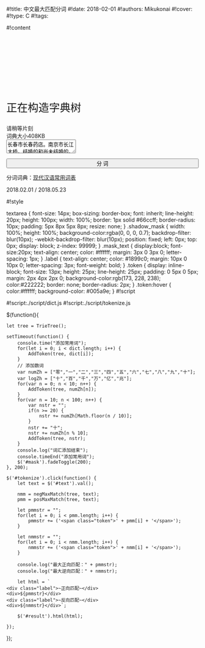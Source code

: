 
#!title:    中文最大匹配分词
#!date:     2018-02-01
#!authors:  Mikukonai
#!cover:    
#!type:     C
#!tags:     

#!content

<div id="mask" class="shadow_mask">
    <div class="mask_text" style="margin: 180px 0 25px 0;font-size:28px;">正在构造字典树</div>
    <div class="mask_text">请稍等片刻</div>
    <div class="mask_text">词典大小408KB</div>
</div>

<textarea id="text">长春市长春药店。南京市长江大桥。结婚的和尚未结婚的。科技处女干事每月经过下属科室都要亲口交代24口交换机等技术性器件的安装工作。研究生命令本科生研究生命科学。原子结合成分子时，碳碳键键能能否否定定理一。</textarea>

<button id="tokenize" class="MikumarkButton" style="width:100%;">分 词</button>

<div id="result" class="btn_div"></div>

分词词典：[现代汉语常用词表](https://book.douban.com/subject/3311517/)


2018.02.01 / 2018.05.23


#!style

textarea {
    font-size: 14px;
    box-sizing: border-box;
    font: inherit;
    line-height: 20px;
    height: 100px;
    width: 100%;
    border: 1px solid #66ccff;
    border-radius: 10px;
    padding: 5px 8px 5px 8px;
    resize: none;
}
.shadow_mask {
    width: 100%;
    height: 100%;
    background-color:rgba(0, 0, 0, 0.7);
    backdrop-filter: blur(10px);
    -webkit-backdrop-filter: blur(10px);
    position: fixed;
    left: 0px;
    top: 0px;
    display: block;
    z-index: 99999;
}
.mask_text {
    display:block;
    font-size:20px;
    text-align: center;
    color: #ffffff;
    margin: 3px 0 3px 0;
    letter-spacing: 1px;
}
.label {
    text-align: center;
    color: #1899c0;
    margin: 10px 0 10px 0;
    letter-spacing: 3px;
    font-weight: bold;
}
.token {
    display: inline-block;
    font-size: 13px;
    height: 25px;
    line-height: 25px;
    padding: 0 5px 0 5px;
    margin: 2px 4px 2px 0;
    background-color:rgb(173, 228, 238);
    color:#222222;
    border: none;
    border-radius: 2px;
}
.token:hover {
    color:#ffffff;
    background-color: #005a9e;
}
#!script

#!script:./script/dict.js
#!script:./script/tokenize.js

$(function(){

    let tree = TrieTree();

    setTimeout(function() {
        console.time("添加常用词");
        for(let i = 0; i < dict.length; i++) {
            AddToken(tree, dict[i]);
        }
        // 添加数词
        var numZh = ["零","一","二","三","四","五","六","七","八","九","十"];
        var logZh = ["十","百","千","万","亿","兆"];
        for(var n = 0; n < 10; n++) {
            AddToken(tree, numZh[n]);
        }
        for(var n = 10; n < 100; n++) {
            var nstr = "";
            if(n >= 20) {
                nstr += numZh[Math.floor(n / 10)];
            }
            nstr += "十";
            nstr += numZh[n % 10];
            AddToken(tree, nstr);
        }
        console.log("词汇添加结束");
        console.timeEnd("添加常用词");
        $('#mask').fadeToggle(200);
    }, 200);

    $('#tokenize').click(function() {
        let text = $('#text').val();

        nmm = negMaxMatch(tree, text);
        pmm = posMaxMatch(tree, text);

        let pmmstr = "";
        for(let i = 0; i < pmm.length; i++) {
            pmmstr += ('<span class="token">' + pmm[i] + '</span>');
        }

        let nmmstr = "";
        for(let i = 0; i < nmm.length; i++) {
            nmmstr += ('<span class="token">' + nmm[i] + '</span>');
        }

        console.log("最大正向匹配：" + pmmstr);
        console.log("最大逆向匹配：" + nmmstr);

        let html = `
    <div class="label">~正向匹配~</div>
    <div>${pmmstr}</div>
    <div class="label">~反向匹配~</div>
    <div>${nmmstr}</div>`;

        $('#result').html(html);

    });
});
